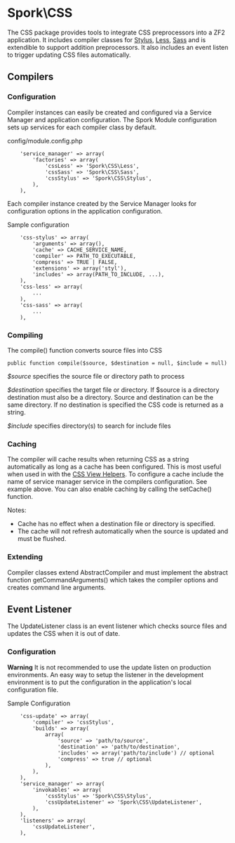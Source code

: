 Spork\CSS
=========

The CSS package provides tools to integrate CSS preprocessors into a ZF2
application. It includes compiler classes for [Stylus](http://learnboost.github.io/stylus/),
[Less](http://lesscss.org/), [Sass](http://sass-lang.com/) and is extendible to
support addition preprocessors. It also includes an event listen to trigger
updating CSS files automatically.

Compilers
---------

### Configuration

Compiler instances can easily be created and configured via a Service Manager
and application configuration. The Spork Module configuration sets up services
for each compiler class by default.

config/module.config.php
```
	'service_manager' => array(
		'factories' => array(
			'cssLess' => 'Spork\CSS\Less',
			'cssSass' => 'Spork\CSS\Sass',
			'cssStylus' => 'Spork\CSS\Stylus',
		),
	),
```

Each compiler instance created by the Service Manager looks for configuration
options in the application configuration.

Sample configuration
```
	'css-stylus' => array(
		'arguments' => array(),
		'cache' => CACHE_SERVICE_NAME,
		'compiler' => PATH_TO_EXECUTABLE,
		'compress' => TRUE | FALSE,
		'extensions' => array('styl'),
		'includes' => array(PATH_TO_INCLUDE, ...),
	),
	'css-less' => array(
		...
	),
	'css-sass' => array(
		...
	),
```

### Compiling

The compile() function converts source files into CSS

```
public function compile($source, $destination = null, $include = null)
```

*$source* specifies the source file or directory path to process

*$destination* specifies the target file or directory. If $source is a directory
destination must also be a directory. Source and destination can be the same
directory. If no destination is specified the CSS code is returned as a string.

*$include* specifies directory(s) to search for include files

### Caching

The compiler will cache results when returning CSS as a string automatically as
long as a cache has been configured. This is most useful when used in with the 
[CSS View Helpers](../View/Helper/CSS/README.md).
To configure a cache include the name of service manager service in the 
compilers configuration. See example above. You can also enable caching by
calling the setCache() function.

Notes:
 - Cache has no effect when a destination file or directory is specified.
 - The cache will not refresh automatically when the source is updated and must
 be flushed.

### Extending

Compiler classes extend AbstractCompiler and must implement the abstract function
getCommandArguments() which takes the compiler options and creates command line
arguments.

Event Listener
--------------

The UpdateListener class is an event listener which checks source files and 
updates the CSS when it is out of date.

### Configuration

**Warning**
It is not recommended to use the update listen on production environments. An 
easy way to setup the listener in the development environment is to put the
configuration in the application's local configuration file.

Sample Configuration
```
	'css-update' => array(
		'compiler' => 'cssStylus',
		'builds' => array(
			array(
				'source' => 'path/to/source',
				'destination' => 'path/to/destination',
				'includes' => array('path/to/include') // optional
				'compress' => true // optional
			),
		),
	),
	'service_manager' => array(
		'invokables' => array(
			'cssStylus' => 'Spork\CSS\Stylus',
			'cssUpdateListener' => 'Spork\CSS\UpdateListener', 
		),
	),
	'listeners' => array(
		'cssUpdateListener',
	),
```